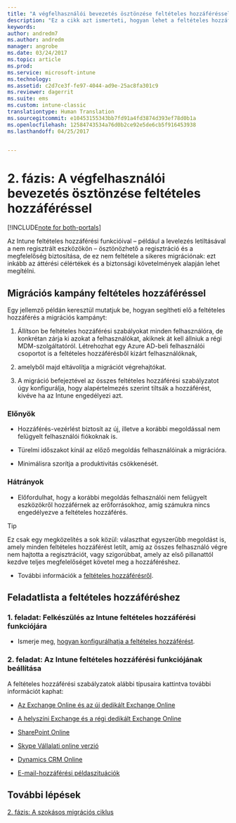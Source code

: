 ```yaml
---
title: "A végfelhasználói bevezetés ösztönzése feltételes hozzáféréssel | Microsoft Docs"
description: "Ez a cikk azt ismerteti, hogyan lehet a feltételes hozzáféréssel ösztönözni az Intune-regisztrációt."
keywords: 
author: andredm7
ms.author: andredm
manager: angrobe
ms.date: 03/24/2017
ms.topic: article
ms.prod: 
ms.service: microsoft-intune
ms.technology: 
ms.assetid: c2d7ce3f-fe97-4044-ad9e-25ac8fa301c9
ms.reviewer: dagerrit
ms.suite: ems
ms.custom: intune-classic
translationtype: Human Translation
ms.sourcegitcommit: e10453155343bb7fd91a4fd3874d393ef78d0b1a
ms.openlocfilehash: 12584743534a76d0b2ce92e5de6cb5f916453938
ms.lasthandoff: 04/25/2017


---
```


# <a name="phase-2-drive-end-user-adoption-with-conditional-access"></a>2. fázis: A végfelhasználói bevezetés ösztönzése feltételes hozzáféréssel

[!INCLUDE[note for both-portals](../includes/note-for-both-portals.md)]

Az Intune feltételes hozzáférési funkcióival – például a levelezés letiltásával a nem regisztrált eszközökön – ösztönözhető a regisztráció és a megfelelőség biztosítása, de ez nem feltétele a sikeres migrációnak: ezt inkább az áttérési célértékek és a biztonsági követelmények alapján lehet megítélni.

## <a name="migration-campaign-with-conditional-access"></a>Migrációs kampány feltételes hozzáféréssel

Egy jellemző példán keresztül mutatjuk be, hogyan segítheti elő a feltételes hozzáférés a migrációs kampányt:

1.  Állítson be feltételes hozzáférési szabályokat minden felhasználóra, de konkrétan zárja ki azokat a felhasználókat, akiknek át kell állniuk a régi MDM-szolgáltatóról. Létrehozhat egy Azure AD-beli felhasználói csoportot is a feltételes hozzáférésből kizárt felhasználóknak,

2.  amelyből majd eltávolítja a migrációt végrehajtókat.

3.  A migráció befejeztével az összes feltételes hozzáférési szabályzatot úgy konfigurálja, hogy alapértelmezés szerint tiltsák a hozzáférést, kivéve ha az Intune engedélyezi azt.

### <a name="advantages"></a>Előnyök

-   Hozzáférés-vezérlést biztosít az új, illetve a korábbi megoldással nem felügyelt felhasználói fiókoknak is.

-   Türelmi időszakot kínál az előző megoldás felhasználóinak a migrációra.

-   Minimálisra szorítja a produktivitás csökkenését.

### <a name="disadvantages"></a>Hátrányok

-   Előfordulhat, hogy a korábbi megoldás felhasználói nem felügyelt eszközökről hozzáférnek az erőforrásokhoz, amíg számukra nincs engedélyezve a feltételes hozzáférés.

> [!TIP]
> Ez csak egy megközelítés a sok közül: választhat egyszerűbb megoldást is, amely minden feltételes hozzáférést letilt, amíg az összes felhasználó végre nem hajtotta a regisztrációt, vagy szigorúbbat, amely az első pillanattól kezdve teljes megfelelőséget követel meg a hozzáféréshez.

-   További információk a [feltételes hozzáférésről](https://docs.microsoft.com/intune-azure/conditional-access/what-is-conditional-access).

## <a name="task-list-for-conditional-access"></a>Feladatlista a feltételes hozzáféréshez

### <a name="task-1-get-ready-for-intune-conditional-access"></a>1. feladat: Felkészülés az Intune feltételes hozzáférési funkciójára

-   Ismerje meg, [hogyan konfigurálhatja a feltételes hozzáférést](https://docs.microsoft.com/intune/deploy-use/restrict-access-to-email-and-o365-services-with-microsoft-intune).

### <a name="task-2-set-up-intune-conditional-access"></a>2. feladat: Az Intune feltételes hozzáférési funkciójának beállítása

A feltételes hozzáférési szabályzatok alábbi típusaira kattintva további információt kaphat:

-   [Az Exchange Online és az új dedikált Exchange Online](https://docs.microsoft.com/intune/deploy-use/restrict-access-to-exchange-online-with-microsoft-intune)

-   [A helyszíni Exchange és a régi dedikált Exchange Online](https://docs.microsoft.com/intune/deploy-use/restrict-access-to-exchange-onpremises-with-microsoft-intune)

-   [SharePoint Online](https://docs.microsoft.com/intune/deploy-use/restrict-access-to-sharepoint-online-with-microsoft-intune)

-   [Skype Vállalati online verzió](https://docs.microsoft.com/intune/deploy-use/restrict-access-to-skype-for-business-online-with-microsoft-intune)

-   [Dynamics CRM Online](https://docs.microsoft.com/intune/deploy-use/restrict-access-to-dynamics-crm-online-with-microsoft-intune)

-   [E-mail-hozzáférési példaszituációk](https://docs.microsoft.com/intune/deploy-use/restrict-email-access-example-scenarios)

## <a name="next-steps"></a>További lépések

[2. fázis: A szokásos migrációs ciklus](https://docs.microsoft.com/intune/plan-design/migration-phase2-typical-migration-cycle)

